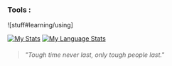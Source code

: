 
###  Tools  :

![stuff#learning/using]


[![My Stats](https://github-readme-stats.vercel.app/api/?username=wlsp&count_private=true&hide_issues&theme=tokyonight&showicons=true&layout=compact)]()
[![My Language Stats](https://github-readme-stats.vercel.app/api/top-langs/?username=wlsp&langs_count=5&theme=tokyonight&layout=compact)]()





> ###### "Tough time never last, only tough people last."

<!--
**wlsp/wlsp** is a ✨ _special_ ✨ repository because its `README.md` (this file) appears on your GitHub profile.

Here are some ideas to get you started:


-->
